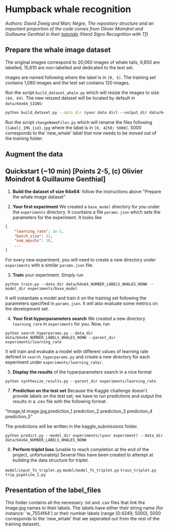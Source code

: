 # Humpback whale recognition 

*Authors: David Zweig and Marc Negre,
The repository structure and an important proportion of the code 
comes from Olivier Moindrot and Guillaume Genthial in their
[tutorials](https://cs230-stanford.github.io) (Hand Signs Recognition with Tf)*


## Prepare the whale image dataset
The original images correspond to 20,060 images of whale tails,
9,850 are labelled, 15,610 are non-labelled and dedicated to the test set.

images are named following where the label is in `[0, 5]`.
The training set contains 1,080 images and the test set contains 120 images.

Run the script `build_dataset_whale.py` which will resize the images to size `(64, 64)`. The new reiszed dataset will be located by default in `data/64x64_SIGNS`:

```bash
python build_dataset.py --data_dir (your data dir) --output_dir data/64x64_NUMBER_LABELS_WHALES_NONW
```

Run the script `changeNameFiles.py` which will rename the files following `{label}_IMG_{id}.jpg` 
where the label is in `[0, 4250; 5000]`. 5000 corresponds to the 'new_whale' label
that now needs to be moved out of the training folder.

## Augment the data



## Quickstart (~10 min) [Points 2-5, (c) Olivier Moindrot & Guillaume Genthial]

1. __Build the dataset of size 64x64__: follow the instructions above "Prepare the whale image dataset"

2. __Your first experiment__ We created a `base_model` directory for you under the `experiments` directory. It countains a file `params.json` which sets the parameters for the experiment. It looks like
```json
{
    "learning_rate": 1e-3,
    "batch_size": 32,
    "num_epochs": 10,
    ...
}
```
For every new experiment, you will need to create a new directory under `experiments` with a similar `params.json` file.

3. __Train__ your experiment. Simply run
```
python train.py --data_dir data/64x64_NUMBER_LABELS_WHALES_NONW --model_dir experiments/base_model
```
It will instantiate a model and train it on the training set following the parameters specified in `params.json`. It will also evaluate some metrics on the development set.

4. __Your first hyperparameters search__ We created a new directory `learning_rate` in `experiments` for you. Now, run
```
python search_hyperparams.py --data_dir data/64x64_NUMBER_LABELS_WHALES_NONW --parent_dir experiments/learning_rate
```
It will train and evaluate a model with different values of learning rate defined in `search_hyperparams.py` and create a new directory for each experiment under `experiments/learning_rate/`.

5. __Display the results__ of the hyperparameters search in a nice format
```
python synthesize_results.py --parent_dir experiments/learning_rate
```

7. __Prediction on the test set__ Because the Kaggle challenge doesn't provide labels on the test set,
we have to run predictions and output the results in a .csv file with the following format:

"Image,Id
image.jpg,prediction_1 prediction_2 prediction_3 prediction_4 prediction_5"

The predictions will be written in the kaggle_submissions folder.

```
python predict.py --model_dir experiments/(your experiment) --data_dir data/64x64_NUMBER_LABELS_WHALES_NONW
```

8. __Perform triplet loss__ (unable to reach completion at the end of the project, unfortunately)
Several files have been created to attempt at building the data structure for triplet. 

`model/input_fn_triplet.py`
`model/model_fn_triplet.py`
`train_triplet.py`
`trip_pipeline_1.py`

## Presentation of the label_files 
This folder contains all the necessary .txt and .csv files that link the image.jpg names to their labels. The labels have either 
their string name (for instance: 'w_7554f44') or their number labels (range [0:4249; 5000], 5000 corresponds to the 'new_whale' 
that we seperated out from the rest of the training dataset).



